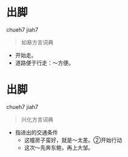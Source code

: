 # 出脚
chueh7 jiah7
> 如皋方言词典
- 开始走。
- 道路便于行走：～方便。

# 出脚
chueh7 jiah7
> 兴化方言词典
- 指进出的交通条件
  - 这幢房子蛮好，就是～太差。②开始行动
  - 这次～先奔东鲍，再上大邹。

